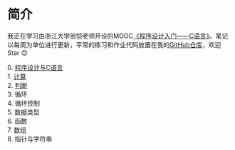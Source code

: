 <!--
 * @Date: 2020-07-05 17:18:54
 * @Author: Dai Zhechen
 * @Github: https://github.com/zhechendai
 * @LastEditTime: 2020-07-06 22:49:58
 * @Copyright ©️ 2020 Dai Zhechen. All Rights Reserved.
--> 

简介
====

我正在学习由浙江大学翁恺老师开设的MOOC[《程序设计入门——C语言》](https://www.icourse163.org/learn/ZJU-199001?tid=235001#/learn/announce)。笔记以每周为单位进行更新，平常的练习和作业代码放置在我的[GitHub仓库](https://github.com/zhechendai/C-Programming-ZJU)，欢迎Star 😊

0\. [程序设计与C语言](week0.html)  
1\. [计算](week1.html)  
2\. [判断](week2.html)    
3\. 循环  
4\. 循环控制  
5\. 数据类型  
6\. 函数  
7\. 数组  
8\. 指针与字符串  
